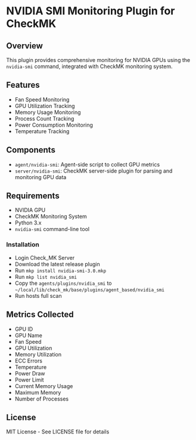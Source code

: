 # NVIDIA SMI Monitoring Plugin for CheckMK

## Overview
This plugin provides comprehensive monitoring for NVIDIA GPUs using the `nvidia-smi` command, integrated with CheckMK monitoring system.

## Features
- Fan Speed Monitoring
- GPU Utilization Tracking
- Memory Usage Monitoring
- Process Count Tracking
- Power Consumption Monitoring
- Temperature Tracking

## Components
- `agent/nvidia-smi`: Agent-side script to collect GPU metrics
- `server/nvidia-smi`: CheckMK server-side plugin for parsing and monitoring GPU data

## Requirements
- NVIDIA GPU
- CheckMK Monitoring System
- Python 3.x
- `nvidia-smi` command-line tool

### Installation

- Login Check_MK Server
- Download the latest release plugin
- Run `mkp install nvidia-smi-3.0.mkp`
- Run `mkp list nvidia_smi`
- Copy the `agents/plugins/nvidia_smi` to `~/local/lib/check_mk/base/plugins/agent_based/nvidia_smi`
- Run hosts full scan

## Metrics Collected
- GPU ID
- GPU Name
- Fan Speed
- GPU Utilization
- Memory Utilization
- ECC Errors
- Temperature
- Power Draw
- Power Limit
- Current Memory Usage
- Maximum Memory
- Number of Processes

## License
MIT License - See LICENSE file for details

